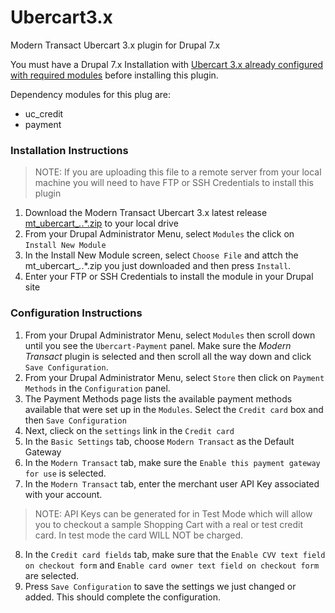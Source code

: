 # Ubercart3.x
Modern Transact Ubercart 3.x plugin for Drupal 7.x

You must have a Drupal 7.x Installation with [Ubercart 3.x already configured with required modules](https://www.drupal.org/project/ubercart) before installing this plugin.

Dependency modules for this plug are:
* uc_credit
* payment

### Installation Instructions

> NOTE:  If you are uploading this file to a remote server from your local machine you will need to have FTP or SSH Credentials to install this plugin

1.  Download the Modern Transact Ubercart 3.x latest release [mt_ubercart_*.*.*.zip](https://github.com/bmartin-phd/Ubercart3.x/releases) to your local drive
2.  From your Drupal Administrator Menu, select `Modules` the click on `Install New Module`
3.  In the Install New Module screen, select `Choose File` and attch the mt_ubercart_*.*.*.zip you just downloaded and then press `Install`.
4.  Enter your FTP or SSH Credentials to install the module in your Drupal site

### Configuration Instructions

1.  From your Drupal Administrator Menu, select `Modules` then scroll down until you see the `Ubercart-Payment` panel.  Make sure the *Modern Transact* plugin is selected and then scroll all the way down and click `Save Configuration`.
2.  From your Drupal Administrator Menu, select `Store` then click on `Payment Methods` in the `Configuration` panel.
3.  The Payment Methods page lists the available payment methods available that were set up in the `Modules`.  Select the `Credit card` box and then `Save Configuration`
4.  Next, clieck on the `settings` link in the `Credit card`
5.  In the `Basic Settings` tab, choose `Modern Transact` as the Default Gateway
6.  In the `Modern Transact` tab, make sure the `Enable this payment gateway for use` is selected.
7.  In the `Modern Transact` tab, enter the merchant user API Key associated with your account.
> NOTE:  API Keys can be generated for in Test Mode which will allow you to checkout a sample Shopping Cart with a real or test credit card.  In test mode the card WILL NOT be charged.
8.  In the `Credit card fields` tab, make sure that the `Enable CVV text field on checkout form` and `Enable card owner text field on checkout form` are selected.
9.  Press `Save Configuration` to save the settings we just changed or added.  This should complete the configuration.



